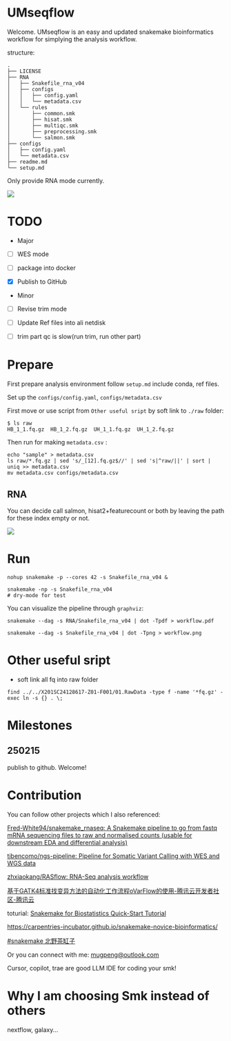 # UMseqflow

Welcome. UMseqflow is an easy and updated snakemake bioinformatics workflow for simplying the analysis workflow.



structure:

```
.
├── LICENSE
├── RNA
│   ├── Snakefile_rna_v04
│   ├── configs
│   │   ├── config.yaml
│   │   └── metadata.csv
│   └── rules
│       ├── common.smk
│       ├── hisat.smk
│       ├── multiqc.smk
│       ├── preprocessing.smk
│       └── salmon.smk
├── configs
│   ├── config.yaml
│   └── metadata.csv
├── readme.md
└── setup.md
```



Only provide RNA mode currently.

![](http://cos01.mugpeng.top/img/workflow.png)



# TODO

- Major

- [ ] WES mode
- [ ] package into docker
- [x]  Publish to GitHub



- Minor

- [ ] Revise trim mode
- [ ] Update Ref files into ali netdisk
- [ ] trim part qc is slow(run trim, run other part)



# Prepare

First prepare analysis environment follow `setup.md` include conda, ref files.



Set up the `configs/config.yaml`, `configs/metadata.csv`



First move or use script from `Other useful sript` by soft link to `./raw` folder:

```
$ ls raw
HB_1_1.fq.gz  HB_1_2.fq.gz  UH_1_1.fq.gz  UH_1_2.fq.gz
```



Then run for making  `metadata.csv` :

```
echo "sample" > metadata.csv
ls raw/*.fq.gz | sed 's/_[12].fq.gz$//' | sed 's|^raw/||' | sort | uniq >> metadata.csv
mv metadata.csv configs/metadata.csv
```



## RNA

You can decide call salmon, hisat2+featurecount or both by leaving the path for these index empty or not. 

![](http://cos01.mugpeng.top/img/workflow.png)



# Run

```
nohup snakemake -p --cores 42 -s Snakefile_rna_v04 &

snakemake -np -s Snakefile_rna_v04
# dry-mode for test
```



You can visualize the pipeline through `graphviz`:

```
snakemake --dag -s RNA/Snakefile_rna_v04 | dot -Tpdf > workflow.pdf

snakemake --dag -s Snakefile_rna_v04 | dot -Tpng > workflow.png
```





# Other useful sript

- soft link all fq into raw folder

```
find ../../X201SC24128617-Z01-F001/01.RawData -type f -name '*fq.gz' -exec ln -s {} . \;
```



# Milestones

## 250215

publish to github. Welcome!



# Contribution

You can follow other projects which I also referenced:

[Fred-White94/snakemake_rnaseq: A Snakemake pipeline to go from fastq mRNA sequencing files to raw and normalised counts (usable for downstream EDA and differential analysis)](https://github.com/Fred-White94/snakemake_rnaseq)

[tjbencomo/ngs-pipeline: Pipeline for Somatic Variant Calling with WES and WGS data](https://github.com/tjbencomo/ngs-pipeline)

[zhxiaokang/RASflow: RNA-Seq analysis workflow](https://github.com/zhxiaokang/RASflow)

[基于GATK4标准找变异方法的自动化工作流程oVarFlow的使用-腾讯云开发者社区-腾讯云](https://cloud.tencent.com/developer/article/2032022)



toturial:
[Snakemake for Biostatistics Quick-Start Tutorial](https://jean997.github.io/snakemake_tutorial/index.html)

https://carpentries-incubator.github.io/snakemake-novice-bioinformatics/

[#snakemake 北野茶缸子](https://mp.weixin.qq.com/mp/appmsgalbum?__biz=MzU5ODc3OTA0NQ==&action=getalbum&album_id=2426609164623003652&scene=173&sessionid=undefined&enterid=0&from_msgid=2247490534&from_itemidx=4&count=3&nolastread=1&uin=&key=&devicetype=iMac+Mac16%2C10+OSX+OSX+15.0+build(24A8332)&version=13080911&lang=en&nettype=WIFI&ascene=78&fontScale=100)



Or you can connect with me: mugpeng@outlook.com



Cursor, copilot, trae are good LLM IDE for coding your smk!



# Why I am choosing Smk instead of others

nextflow, galaxy...
